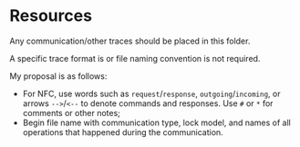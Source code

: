 # Resources

Any communication/other traces should be placed in this folder.

A specific trace format is or file naming convention is not required. 

My proposal is as follows:
- For NFC, use words such as `request`/`response`, `outgoing`/`incoming`, or  arrows `-->`/`<--` to denote commands and responses. Use `#` or `*` for comments or other notes;
- Begin file name with communication type, lock model, and names of all operations that happened during the communication.

